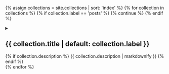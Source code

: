 ---
---

{% assign collections = site.collections | sort: 'index' %}
{% for collection in collections %}
{%     if collection.label == 'posts' %}
{%         continue %}
{%     endif %}

<details>
<summary>
<h2>{{  collection.title | default: collection.label }}</h2>
{%     if collection.description %}
{{         collection.description | markdownify }}
{%     endif %}
</summary>

{%     for page in collection.docs %}
{%         assign path_segments = page.path | split: '/' %}
{%         assign prev_path_segments = page.previous.path | split: '/' %}
{%         assign next_path_segments = page.next.path | split: '/' %}
{%         assign path_prev_segment = path_segments | pop | last %}
{%         assign prev_path_prev_segment = prev_path_segments | pop | last %}
{%         assign next_path_prev_segment = next_path_segments | pop | last %}
{%         assign path_segments_size = path_segments | size %}
{%         assign page_title = page.title | slugify: 'none' %}
                                 
{%         if path_segments_size > 2 and path_segments[1] != prev_path_segments[1] %}
<h3>{{         path_segments[1] | replace: '-', ' ' }}</h3>
{%         endif %}
{%         if path_segments_size > 3 and path_segments[2] != prev_path_segments[2] %}
<h4>{{         path_segments[2] | replace: '-', ' ' }}</h4>
{%         endif %}
              
{%         if path_segments_size > 1 and path_prev_segment != prev_path_prev_segment %}
<ul>
{%         endif %}
  <li>
    <a href="{{ page.url | relative_url }}">
    {{ page_title }}
    </a>
  </li>
{%         if path_segments_size > 1 and path_prev_segment != next_path_prev_segment %}
</ul>
{%         endif %}

{%     endfor %}
</details>
{% endfor %}
